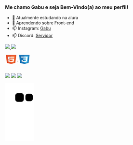 ### Me chamo Gabu e seja Bem-Vindo(a) ao meu perfil!

- 🔭 Atualmente estudando na alura
- 🌱 Aprendendo sobre Front-end
- 📫 Instagram: [Gabu](https://www.instagram.com/gabryel_dn1/) 
- 📫 Discord: [Servidor](https://discord.gg/fpAdfBSxyw)

 <div>
  <a href="https://github.com/XxGabyDNxX">
  <img height="180em" src="https://github-readme-stats.vercel.app/api?username=XxGabyDNxX&show_icons=true&theme=dracula&include_all_commits=true&count_private=true"/>
  <img height="180em" src="https://github-readme-stats.vercel.app/api/top-langs/?username=XxGabyDNxX&layout=compact&langs_count=7&theme=dracula"/>
</div>
  
  <div style="display: inline_block"><br>
  <img align="center" alt="Rafa-HTML" height="30" width="40" src="https://raw.githubusercontent.com/devicons/devicon/master/icons/html5/html5-original.svg">
  <img align="center" alt="Rafa-CSS" height="30" width="40" src="https://raw.githubusercontent.com/devicons/devicon/master/icons/css3/css3-original.svg">
</div>
  
  ##
  
  <div>
  <a href="https://www.instagram.com/gabryel_dn1/" target="_blank"><img src="https://img.shields.io/badge/-Instagram-%23E4405F?style=for-the-badge&logo=instagram&logoColor=white" target="_blank"></a>
 <a href="https://discord.gg/fpAdfBSxyw" target="_blank"><img src="https://img.shields.io/badge/Discord-7289DA?style=for-the-badge&logo=discord&logoColor=white" target="_blank"></a> 
  <a href = "mailto:gabydavilaneves@gmail.com
"><img src="https://img.shields.io/badge/-Gmail-%23333?style=for-the-badge&logo=gmail&logoColor=white" target="_blank"></a>
    
    
  ![Snake animation](https://github.com/rafaballerini/rafaballerini/blob/output/github-contribution-grid-snake.svg)
  </div>
